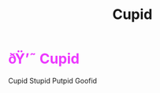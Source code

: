 ﻿---
lang: en-US
title: Cupid
prev: Amnesiac
next: Follower
---

# <font color="#ec839eff">ðŸ’˜ <b>Cupid</b></font> <Badge text="Benign" type="tip" vertical="middle"/>

Cupid Stupid Putpid Goofid<br>
